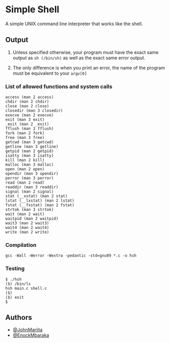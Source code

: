 
# Simple Shell

A simple UNIX command line interpreter that works like the shell.

## Output

1. Unless specified otherwise, your program must have the exact same output as ```sh (/bin/sh)``` as well as the exact same error output.

2. The only difference is when you print an error, the name of the program must be equivalent to your ```argv[0]```

### List of allowed functions and system calls
    access (man 2 access)
    chdir (man 2 chdir)
    close (man 2 close)
    closedir (man 3 closedir)
    execve (man 2 execve)
    exit (man 3 exit)
    _exit (man 2 _exit)
    fflush (man 3 fflush)
    fork (man 2 fork)
    free (man 3 free)
    getcwd (man 3 getcwd)
    getline (man 3 getline)
    getpid (man 2 getpid)
    isatty (man 3 isatty)
    kill (man 2 kill)
    malloc (man 3 malloc)
    open (man 2 open)
    opendir (man 3 opendir)
    perror (man 3 perror)
    read (man 2 read)
    readdir (man 3 readdir)
    signal (man 2 signal)
    stat (__xstat) (man 2 stat)
    lstat (__lxstat) (man 2 lstat)
    fstat (__fxstat) (man 2 fstat)
    strtok (man 3 strtok)
    wait (man 2 wait)
    waitpid (man 2 waitpid)
    wait3 (man 2 wait3)
    wait4 (man 2 wait4)
    write (man 2 write)

### Compilation

    gcc -Wall -Werror -Wextra -pedantic -std=gnu89 *.c -o hsh

### Testing

    $ ./hsh
    ($) /bin/ls
    hsh main.c shell.c
    ($)
    ($) exit
    $

## Authors

- [@JohnMariita](https://www.github.com/johnmariita)
- [@EnockMbaraka](https://www.github.com/enockcity)
